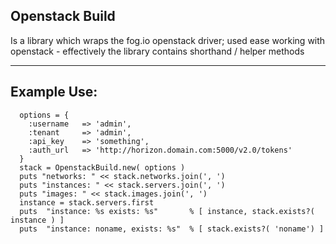 Openstack Build
---------------------

Is a library which wraps the fog.io openstack driver; used ease working with openstack - effectively the library contains shorthand / helper methods 

---------

Example Use:
---------

      options = {
        :username   => 'admin',
        :tenant     => 'admin',
        :api_key    => 'something',
        :auth_url   => 'http://horizon.domain.com:5000/v2.0/tokens'
      }
      stack = OpenstackBuild.new( options )
      puts "networks: " << stack.networks.join(', ')
      puts "instances: " << stack.servers.join(', ')  
      puts "images: " << stack.images.join(', ')
      instance = stack.servers.first
      puts  "instance: %s exists: %s"       % [ instance, stack.exists?( instance ) ]
      puts  "instance: noname, exists: %s"  % [ stack.exists?( 'noname') ]
  
  
